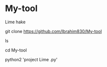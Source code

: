 # My-tool
Lime hake 


git clone https://github.com/Ibrahim830/My-tool

ls 

cd My-tool



python2 'project Lime .py'

